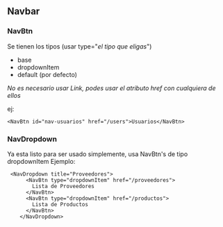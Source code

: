 ## Navbar

### NavBtn

Se tienen los tipos (usar type="_el tipo que eligas_")

- base
- dropdownItem
- default (por defecto)

_No es necesario usar Link, podes usar el atributo href con cualquiera de ellos_

ej:

```JSX
<NavBtn id="nav-usuarios" href="/users">Usuarios</NavBtn>
```

### NavDropdown

Ya esta listo para ser usado simplemente, usa NavBtn's de tipo dropdownItem
Ejemplo:

```JSX
 <NavDropdown title="Proveedores">
      <NavBtn type="dropdownItem" href="/proveedores">
        Lista de Proveedores
      </NavBtn>
      <NavBtn type="dropdownItem" href="/productos">
        Lista de Productos
      </NavBtn>
    </NavDropdown>
```
